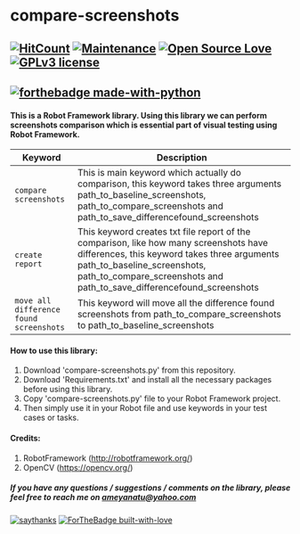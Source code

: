# compare-screenshots

[![HitCount](http://hits.dwyl.io/ameyanatu/compare-screenshots.svg)](http://hits.dwyl.io/ameyanatu/compare-screenshots)
[![Maintenance](https://img.shields.io/badge/Maintained%3F-yes-green.svg)](https://github.com/ameyanatu/compare-screenshots/blob/master/compare-screenshots.py/graphs/commit-activity)
[![Open Source Love](https://badges.frapsoft.com/os/v1/open-source.svg?v=103)](https://github.com/ellerbrock/open-source-badges/)
[![GPLv3 license](https://img.shields.io/badge/License-GPLv3-blue.svg)](http://perso.crans.org/besson/LICENSE.html)
----------------------------------------------------------------------------------------------------------------------------------------
[![forthebadge made-with-python](http://ForTheBadge.com/images/badges/made-with-python.svg)](https://www.python.org/)
----------------------------------------------------------------------------------------------------------------------------------------

#### This is a Robot Framework library. Using this library we can perform screenshots comparison which is essential part of visual testing using Robot Framework.

| Keyword      | Description                    |
| ------------- | ------------------------------ |
| `compare screenshots`      | This is main keyword which actually do comparison, this keyword takes three arguments path_to_baseline_screenshots, path_to_compare_screenshots and path_to_save_differencefound_screenshots|
| `create report`   | This keyword creates txt file report of the comparison, like how many screenshots have differences, this keyword takes three arguments path_to_baseline_screenshots, path_to_compare_screenshots and path_to_save_differencefound_screenshots|
| `move all difference found screenshots`   | This keyword will move all the difference found screenshots from path_to_compare_screenshots to path_to_baseline_screenshots|

#### How to use this library:

1. Download 'compare-screenshots.py' from this repository.
2. Download 'Requirements.txt' and install all the necessary packages before using this library.
3. Copy 'compare-screenshots.py' file to your Robot Framework project.
4. Then simply use it in your Robot file and use keywords in your test cases or tasks. 

#### Credits:

1. RobotFramework (http://robotframework.org/)
2. OpenCV (https://opencv.org/)


##### If you have any questions / suggestions / comments on the library, please feel free to reach me on ameyanatu@yahoo.com


[![saythanks](https://img.shields.io/badge/say-thanks-ff69b4.svg)](https://saythanks.io/to/ameyanatu)
[![ForTheBadge built-with-love](http://ForTheBadge.com/images/badges/built-with-love.svg)](https://GitHub.com/ameyanatu/)

